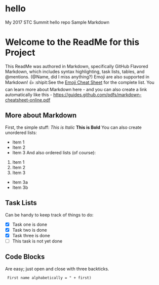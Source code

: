 # hello
My 2017 STC Summit hello repo
Sample Markdown
# Welcome to the ReadMe for this Project
This ReadMe was authored in Markdown, specifically GitHub Flavored Markdown, which includes syntax highlighting, task lists, tables, and @mentions. (@Name, did I miss anything?) 
Emoji are also supported in Markdown! :thumbsup: :shipit:See the [Emoji Cheat Sheet](http:http://emoji-cheat-sheet.com) for the complete list.
You can learn more about Markdown here - and you can also create a link automatically like this - https://guides.github.com/pdfs/markdown-cheatsheet-online.pdf 
## More about Markdown
First, the simple stuff: *This is Italic* **This is Bold**
You can also create unordered lists:
* Item 1
* Item 2
* Item 3
And also ordered lists (of course):  
1. Item 1
2. Item 2
3. Item 3   
* Item 3a   
* Item 3b
## Task Lists
Can be handy to keep track of things to do:
- [x] Task one is done
- [x] Task two is done
- [x] Task three is done
- [ ] This task is not yet done
## Code Blocks
Are easy; just open and close with three backticks.
```javascriptvar first    var name    first = name = prompt("Enter new name, or OK to end")    while (name != "" && name != null) {     if (name < first)  first = name     name = prompt("Enter new name, or OK to end")    }    document.write("
 First name alphabetically = " + first)
